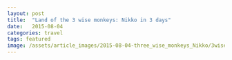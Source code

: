 ```yaml
---
layout: post
title:  "Land of the 3 wise monkeys: Nikko in 3 days"
date:   2015-08-04
categories: travel
tags: featured
image: /assets/article_images/2015-08-04-three_wise_monkeys_Nikko/3wisemonkeys.jpg
---
```

